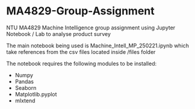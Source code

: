 # MA4829-Group-Assignment
NTU MA4829 Machine Intelligence group assignment using Jupyter Notebook / Lab to analyse product survey

The main notebook being used is Machine_Intell_MP_250221.ipynb which take references from the csv files located inside /files folder

The notebook requires the following modules to be installed:
* Numpy
* Pandas
* Seaborn
* Matplotlib.pyplot
* mlxtend
